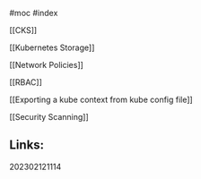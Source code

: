 #moc #index

[[CKS]]

[[Kubernetes Storage]]

[[Network Policies]]

[[RBAC]]

[[Exporting a kube context from kube config file]]

[[Security Scanning]]

## Links: 


202302121114